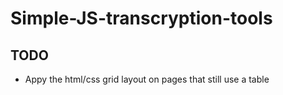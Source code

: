 # Simple-JS-transcryption-tools
## TODO
- Appy the html/css grid layout on pages that still use a table